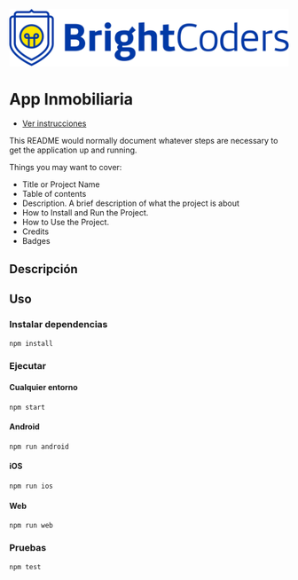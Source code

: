 ![BrightCoders Logo](img/logo.png)

# App Inmobiliaria

- [Ver instrucciones](./instructions.md)

This README would normally document whatever steps are necessary to get the application up and running.

Things you may want to cover:

- Title or Project Name
- Table of contents
- Description. A brief description of what the project is about
- How to Install and Run the Project.
- How to Use the Project.
- Credits
- Badges

## Descripción

## Uso

### Instalar dependencias

```
npm install
```

### Ejecutar

#### Cualquier entorno

```
npm start
```

#### Android

```
npm run android
```

#### iOS

```
npm run ios
```

#### Web

```
npm run web
```

### Pruebas

```
npm test
```

